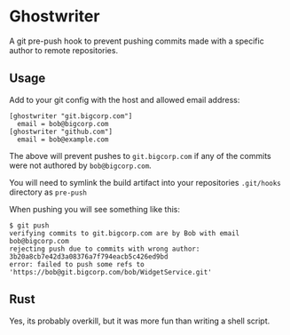 # Ghostwriter

A git pre-push hook to prevent pushing commits made with a specific author to remote repositories.

## Usage

Add to your git config with the host and allowed email address:

```
[ghostwriter "git.bigcorp.com"]
  email = bob@bigcorp.com
[ghostwriter "github.com"]
  email = bob@example.com
```

The above will prevent pushes to `git.bigcorp.com` if any of the commits were not authored by `bob@bigcorp.com`.

You will need to symlink the build artifact into your repositories `.git/hooks` directory as `pre-push`

When pushing you will see something like this:

```
$ git push
verifying commits to git.bigcorp.com are by Bob with email bob@bigcorp.com
rejecting push due to commits with wrong author:
3b20a8cb7e42d3a08376a7f794eacb5c426ed9bd
error: failed to push some refs to 'https://bob@git.bigcorp.com/bob/WidgetService.git'
```

## Rust

Yes, its probably overkill, but it was more fun than writing a shell script.
